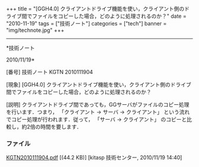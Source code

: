﻿+++
title = "[GGH4.0] クライアントドライブ機能を使い，クライアント側のドライブ間でファイルをコピーした場合，どのように処理されるのか？"
date = "2010-11-19"
tags = ["技術ノート"]
categories = ["tech"]
banner = "img/technote.jpg"
+++

-----------------------------------------------------------------------------------------------------------------------------

*技術ノート

2010/11/19*


[番号]
技術ノート KGTN 2010111904

[現象]
[GGH4.0]
クライアントドライブ機能を使い，クライアント側のドライブ間でファイルをコピーした場合，どのように処理されるのか？

[説明]
クライアントドライブ間であっても，GGサーバがファイルのコピー処理を行います．つまり，
「クライアント → サーバ → クライアント」
という流れでコピー処理が行われます．従って， 「サーバ → クライアント」
のコピーと比較し，約2倍の時間を要します．


### ファイル

 
 


[KGTN2010111904.pdf](http://techreport.kitasp.net/attachments/download/396/KGTN2010111904.pdf)
 [(44.2 KB)] [kitasp 技術センター, 2010/11/19
14:40]


 


 

